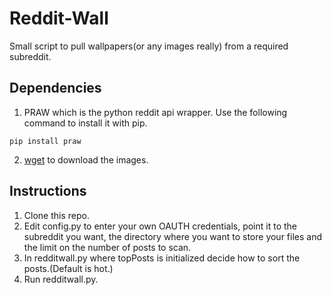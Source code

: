 # Reddit-Wall
Small script to pull wallpapers(or any images really) from a required subreddit.

## Dependencies
1. PRAW which is the python reddit api wrapper. Use the following command to install it with pip.
```
pip install praw
```
2. [wget](http://wget.addictivecode.org/Faq.html#download) to download the images.

## Instructions
1. Clone this repo.
2. Edit config.py to enter your own OAUTH credentials, point it to the subreddit you want, the directory
   where you want to store your files and the limit on the number of posts to scan.
3. In redditwall.py where topPosts is initialized decide how to sort the posts.(Default is hot.)
4. Run redditwall.py.
